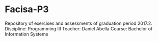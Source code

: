 # Facisa-P3

Repository of exercises and assessments of graduation period 2017.2.
Discipline: Programming III
Teacher: Daniel Abella
Course: Bachelor of Information Systems
